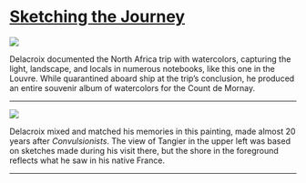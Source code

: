 # [Sketching the Journey](http://artstories.artsmia.org/#/stories/1150)

![](http://cdn.dx.artsmia.org/thumbs/tn_2014_TDX_MIAArtStories_217.jpg)

Delacroix documented the North Africa trip with watercolors, capturing the light, landscape, and locals in numerous notebooks, like this one in the Louvre. While quarantined aboard ship at the trip’s conclusion, he produced an entire souvenir album of watercolors for the Count de Mornay.

---

![](http://cdn.dx.artsmia.org/thumbs/tn_mia_5019445.jpg)

Delacroix mixed and matched his memories in this painting, made almost 20 years after *Convulsionists*. The view of Tangier in the upper left was based on sketches made during his visit there, but the shore in the foreground reflects what he saw in his native France. 

---
